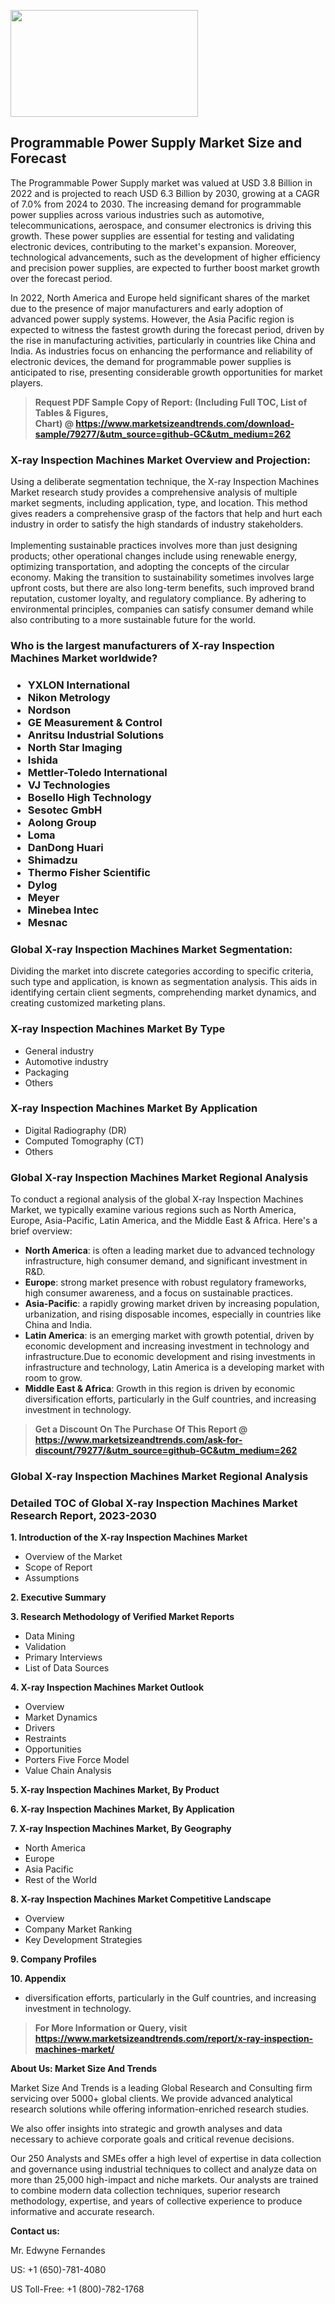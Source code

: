 <p><img class="alignnone size-medium wp-image-20088" src="https://ffe5etoiles.com/wp-content/uploads/2024/12/MST1-300x171.png" alt="" width="300" height="171" /></p><h2>Programmable Power Supply Market Size and Forecast</h2><p>The Programmable Power Supply market was valued at USD 3.8 Billion in 2022 and is projected to reach USD 6.3 Billion by 2030, growing at a CAGR of 7.0% from 2024 to 2030. The increasing demand for programmable power supplies across various industries such as automotive, telecommunications, aerospace, and consumer electronics is driving this growth. These power supplies are essential for testing and validating electronic devices, contributing to the market's expansion. Moreover, technological advancements, such as the development of higher efficiency and precision power supplies, are expected to further boost market growth over the forecast period.</p><p>In 2022, North America and Europe held significant shares of the market due to the presence of major manufacturers and early adoption of advanced power supply systems. However, the Asia Pacific region is expected to witness the fastest growth during the forecast period, driven by the rise in manufacturing activities, particularly in countries like China and India. As industries focus on enhancing the performance and reliability of electronic devices, the demand for programmable power supplies is anticipated to rise, presenting considerable growth opportunities for market players.</p></p><blockquote id="" class=""><strong>Request PDF Sample Copy of Report: (Including Full TOC, List of Tables &amp; Figures, Chart)&nbsp;@&nbsp;<strong><a href="https://www.marketsizeandtrends.com/download-sample/79277/&utm_source=github-GC&utm_medium=262" target="_blank">https://www.marketsizeandtrends.com/download-sample/79277/&utm_source=github-GC&utm_medium=262</a></strong></strong></blockquote><h3 id="" class="">X-ray Inspection Machines Market&nbsp;Overview and Projection:</h3><p id="" class="">Using a deliberate segmentation technique, the X-ray Inspection Machines Market research study provides a comprehensive analysis of multiple market segments, including application, type, and location. This method gives readers a comprehensive grasp of the factors that help and hurt each industry in order to satisfy the high standards of industry stakeholders. <br /> <br />Implementing sustainable practices involves more than just designing products; other operational changes include using renewable energy, optimizing transportation, and adopting the concepts of the circular economy. Making the transition to sustainability sometimes involves large upfront costs, but there are also long-term benefits, such improved brand reputation, customer loyalty, and regulatory compliance. By adhering to environmental principles, companies can satisfy consumer demand while also contributing to a more sustainable future for the world.</p><h3 id="" class="">Who is the largest manufacturers of&nbsp;X-ray Inspection Machines Market worldwide?</h3><h3 class=""><p><ul><li>YXLON International </li><li> Nikon Metrology </li><li> Nordson </li><li> GE Measurement & Control </li><li> Anritsu Industrial Solutions </li><li> North Star Imaging </li><li> Ishida </li><li> Mettler-Toledo International </li><li> VJ Technologies </li><li> Bosello High Technology </li><li> Sesotec GmbH </li><li> Aolong Group </li><li> Loma </li><li> DanDong Huari </li><li> Shimadzu </li><li> Thermo Fisher Scientific </li><li> Dylog </li><li> Meyer </li><li> Minebea Intec </li><li> Mesnac</li></ul></p></h3><h3 id="" class="">Global&nbsp;X-ray Inspection Machines Market Segmentation:</h3><p id="" class="">Dividing the market into discrete categories according to specific criteria, such type and application, is known as segmentation analysis. This aids in identifying certain client segments, comprehending market dynamics, and creating customized marketing plans.</p><h3 id="" class="">X-ray Inspection Machines Market&nbsp;By Type</h3><p><p><ul><li>General industry </li><li> Automotive industry </li><li> Packaging </li><li> Others</p></li></ul></p></p><h3 id="" class="">X-ray Inspection Machines Market&nbsp;By Application</h3><p class=""><p><ul><li>Digital Radiography (DR) </li><li> Computed Tomography (CT) </li><li> Others</li></ul></p></p><h3 id="" class="">Global X-ray Inspection Machines Market Regional Analysis</h3><p id="" class="">To conduct a regional analysis of the global X-ray Inspection Machines Market, we typically examine various regions such as North America, Europe, Asia-Pacific, Latin America, and the Middle East &amp; Africa. Here's a brief overview:</p><ul><li><strong>North America</strong>: is often a leading market due to advanced technology infrastructure, high consumer demand, and significant investment in R&amp;D.</li><li><strong>Europe</strong>: strong market presence with robust regulatory frameworks, high consumer awareness, and a focus on sustainable practices.</li><li><strong>Asia-Pacific</strong>: a rapidly growing market driven by increasing population, urbanization, and rising disposable incomes, especially in countries like China and India.</li><li><strong>Latin America</strong>: is an emerging market with growth potential, driven by economic development and increasing investment in technology and infrastructure.Due to economic development and rising investments in infrastructure and technology, Latin America is a developing market with room to grow.</li><li><strong>Middle East &amp; Africa</strong>: Growth in this region is driven by economic diversification efforts, particularly in the Gulf countries, and increasing investment in technology.</li></ul><blockquote id="" class=""><strong>Get a Discount On The Purchase Of This Report @ <strong><a href="https://www.marketsizeandtrends.com/ask-for-discount/79277/&utm_source=github-GC&utm_medium=262" target="_blank">https://www.marketsizeandtrends.com/ask-for-discount/79277/&utm_source=github-GC&utm_medium=262</a></strong></strong></blockquote><h3 id="" class="">Global X-ray Inspection Machines Market Regional Analysis</h3><h3 id="" class="">Detailed TOC of Global X-ray Inspection Machines Market Research Report, 2023-2030</h3><p id="" class=""><strong>1. Introduction of the X-ray Inspection Machines Market</strong></p><ul><li>Overview of the Market</li><li>Scope of Report</li><li>Assumptions</li></ul><p id="" class=""><strong>2. Executive Summary</strong></p><p id="" class=""><strong>3. Research Methodology of Verified Market Reports</strong></p><ul><li>Data Mining</li><li>Validation</li><li>Primary Interviews</li><li>List of Data Sources</li></ul><p id="" class=""><strong>4. X-ray Inspection Machines Market Outlook</strong></p><ul><li>Overview</li><li>Market Dynamics</li><li>Drivers</li><li>Restraints</li><li>Opportunities</li><li>Porters Five Force Model</li><li>Value Chain Analysis</li></ul><p id="" class=""><strong>5. X-ray Inspection Machines Market, By Product</strong></p><p id="" class=""><strong>6. X-ray Inspection Machines Market, By Application</strong></p><p id="" class=""><strong>7. X-ray Inspection Machines Market, By Geography</strong></p><ul><li>North America</li><li>Europe</li><li>Asia Pacific</li><li>Rest of the World</li></ul><p id="" class=""><strong>8. X-ray Inspection Machines Market Competitive Landscape</strong></p><ul><li>Overview</li><li>Company Market Ranking</li><li>Key Development Strategies</li></ul><p id="" class=""><strong>9. Company Profiles</strong></p><p id="" class=""><strong>10. Appendix</strong></p><ul><li>diversification efforts, particularly in the Gulf countries, and increasing investment in technology.</li></ul><blockquote id="" class=""><strong>For More Information or Query, visit <strong><strong><a href="https://www.marketsizeandtrends.com/report/x-ray-inspection-machines-market/" target="_blank">https://www.marketsizeandtrends.com/report/x-ray-inspection-machines-market/</a></strong></strong></strong></blockquote><p id="" class=""><strong>About Us: Market Size And Trends</strong></p><p id="" class="">Market Size And Trends is a leading Global Research and Consulting firm servicing over 5000+ global clients. We provide advanced analytical research solutions while offering information-enriched research studies.</p><p id="" class="">We also offer insights into strategic and growth analyses and data necessary to achieve corporate goals and critical revenue decisions.</p><p id="" class="">Our 250 Analysts and SMEs offer a high level of expertise in data collection and governance using industrial techniques to collect and analyze data on more than 25,000 high-impact and niche markets. Our analysts are trained to combine modern data collection techniques, superior research methodology, expertise, and years of collective experience to produce informative and accurate research.</p><p id="" class=""><strong>Contact us:</strong></p><p id="" class="">Mr. Edwyne Fernandes</p><p id="" class="">US: +1 (650)-781-4080</p><p id="" class="">US Toll-Free: +1 (800)-782-1768</p>
